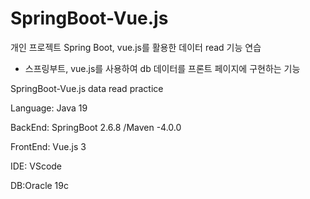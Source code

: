 # SpringBoot-Vue.js

개인 프로젝트 
Spring Boot, vue.js를 활용한 데이터 read 기능 연습
- 스프링부트, vue.js를 사용하여 db 데이터를 프론트 페이지에 구현하는 기능

SpringBoot-Vue.js data read practice

Language: Java 19

BackEnd: SpringBoot 2.6.8 /Maven -4.0.0

FrontEnd: Vue.js 3

IDE: VScode

DB:Oracle 19c
 
